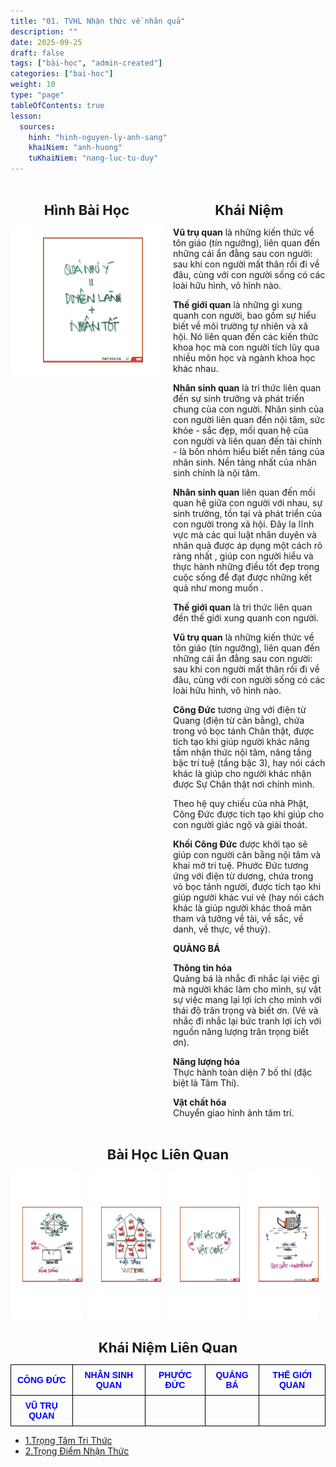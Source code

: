 ```yaml
---
title: "01. TVHL Nhận thức về nhân quả"
description: ""
date: 2025-09-25
draft: false
tags: ["bài-học", "admin-created"]
categories: ["bai-hoc"]
weight: 10
type: "page"
tableOfContents: true
lesson:
  sources:
    hinh: "hinh-nguyen-ly-anh-sang"
    khaiNiem: "anh-huong"
    tuKhaiNiem: "nang-luc-tu-duy"
---
```


<!-- # 01. TVHL Nhận thức về nhân quả -->

<!-- **Mã hình:** WNT36003  
**Khóa học:** THẤU HIỂU NỘI TÂM - KIẾN TẠO AN VUI -->

<div style="display: flex; gap: 16px;">

  <!-- Cột Hình Bài Học -->
  <div style="flex: 1; max-width: 50%;">
    <h2 style="text-align: center; font-weight: bold; font-size: 22px; margin-bottom: 12px;">
      Hình Bài Học
    </h2>
    <a href="\" style="display: block; text-align: center;">
      <div style="border: 1px solid #fff; border-radius: 8px; padding: 8px; background: #fff;">
        <img src="/images/hinh21a.png" alt="Hình 3"
             style="width: 100%; height: 200px; object-fit: contain; border-radius: 4px; padding:10px;">
      </div>
    </a>
  </div>

  <!-- Cột Khái Niệm -->
  <div style="flex: 1; max-width: 50%;">
    <h2 style="text-align: center; font-weight: bold; font-size: 22px; margin-bottom: 12px;">
      Khái Niệm
    </h2>
    <!-- <p style="text-align: left; font-size: 18px; line-height: 1.6;"> -->
  <p style="text-align: left;">

**Vũ trụ quan** là những kiến thức về tôn giáo (tín ngưỡng), liên quan đến những cái ẩn đằng sau con người: sau khi con người mất thân rồi đi về đâu, cùng với con người sống có các loài hữu hình, vô hình nào.

**Thế giới quan** là những gì xung quanh con người, bao gồm sự hiểu biết về môi trường tự nhiên và xã hội. Nó liên quan đến các kiến thức khoa học mà con người tích lũy qua nhiều môn học và ngành khoa học khác nhau. 

**Nhân sinh quan** là tri thức liên quan đến sự sinh trưởng và phát triển chung của con người. Nhân sinh của con người liên quan đến nội tâm, sức khỏe - sắc đẹp, mối quan hệ của con người và liên quan đến tài chính - là bốn nhóm hiểu biết nền tảng của nhân sinh. Nền tảng nhất của nhân sinh chính là nội tâm.

**Nhân sinh quan** liên quan đến mối quan hệ giữa con người với nhau, sự sinh trưởng, tồn tại và phát triển của con người trong xã hội. Đây la lĩnh vực mà các qui luật nhân duyên và nhân quả được áp dụng một cách rõ ràng nhất , giúp con người hiểu và thực hành những điều tốt đẹp trong cuộc sống để đạt được những kết quả như mong muốn .

**Thế giới quan** là tri thức liên quan đến thế giới xung quanh con người.

**Vũ trụ quan** là những kiến thức về tôn giáo (tín ngưỡng), liên quan đến những cái ẩn đằng sau con người: sau khi con người mất thân rồi đi về đâu, cùng với con người sống có các loài hữu hình, vô hình nào.

**Công Đức** tương ứng với điện từ Quang (điện từ cân bằng), chứa trong vỏ bọc tánh Chân thật, được tích tạo khi giúp người khác nâng tầm nhận thức nội tâm, nâng tầng bậc trí tuệ (tầng bậc 3), hay nói cách khác là giúp cho người khác nhận được Sự Chân thật nơi chính mình.

Theo hệ quy chiếu của nhà Phật, Công Đức được tích tạo khi giúp cho con người giác ngộ và giải thoát.

**Khối Công Đức** được khởi tạo sẽ giúp con người cân bằng nội tâm và khai mở trí tuệ.
Phước Đức tương ứng với điện từ dương, chứa trong vỏ bọc tánh người, được tích tạo khi giúp người khác vui vẻ (hay nói cách khác là giúp người khác thoả mãn tham và tưởng về tài, về sắc, về danh, về thực, về thuỳ).

**QUẢNG BÁ** <br>

**Thông tin hóa** <br>
Quảng bá là nhắc đi nhắc lại việc gì mà người khác làm cho mình, sự vật sự việc mang lại lợi ích cho mình với thái độ trân trọng và biết ơn.
(Vẽ và nhắc đi nhắc lại bức tranh lợi ích với nguồn năng lượng trân trọng biết ơn).


**Năng lượng hóa** <br>
	Thực hành toàn diện 7 bố thí (đặc biệt là Tâm Thí).

**Vật chất hóa**<br>
	Chuyển giao hình ảnh tâm trí.
  </p>
  </div>

</div>


<h2 style="text-align: center; font-weight: bold; font-size: 22px; margin-bottom: 12px;">
       Bài Học Liên Quan
    </h2>

<div style="display: flex; flex-wrap: wrap; gap: 12px; justify-content: flex-start;">
  <a href="\" style="flex: 1 1 calc(25% - 12px); max-width: calc(25% - 12px); text-align: center;">
    <div style="border: 1px solid #fff; border-radius: 8px; padding: 8px; background: #fff;">
      <img src="/images/hinh2_nguyen_ly_anh_sang.jfif" alt="Hình 1"
           style="width: 100%; height: 200px; object-fit: contain; border-radius: 4px; padding:10px;">
    </div>
  </a>
  <a href="\" style="flex: 1 1 calc(25% - 12px); max-width: calc(25% - 12px); text-align: center;">
    <div style="border: 1px solid #fff; border-radius: 8px; padding: 8px; background: #fff;">
      <img src="/images/hinh_nguyen_ly_anh_sang1.png" alt="Hình 2"
           style="width: 100%; height: 200px; object-fit: contain; border-radius: 4px; padding:10px;">
    </div>
  </a>
  <a href="\" style="flex: 1 1 calc(25% - 12px); max-width: calc(25% - 12px); text-align: center;">
    <div style="border: 1px solid #fff; border-radius: 8px; padding: 8px; background: #fff;">
      <img src="/images/hinh4_nguyen_ly_anh_sang.jfif" alt="Hình 3"
           style="width: 100%; height: 200px; object-fit: contain; border-radius: 4px; padding:10px;">
    </div>
  </a>
  <a href="\" style="flex: 1 1 calc(25% - 12px); max-width: calc(25% - 12px); text-align: center;">
    <div style="border: 1px solid #fff; border-radius: 8px; padding: 8px; background: #fff;">
      <img src="/images/hinh7_nguyen_ly_anh_sang.jfif" alt="Hình 3"
           style="width: 100%; height: 200px; object-fit: contain; border-radius: 4px; padding:10px;">
    </div>
  </a>
</div>

<h2 style="text-align: center; font-weight: bold; font-size: 22px; margin-bottom: 12px;">
       Khái Niệm Liên Quan
</h2>

<table style="border-collapse: collapse; width: 100%; text-align: center; font-family: Arial, sans-serif;">
  <tr>
    <td style="border: 1px solid black; padding: 8px;">
      <a href="../../TU-KHAINIEM/cong-duc/" style="text-decoration: none; color: blue; font-weight: bold;">CÔNG ĐỨC</a>
    </td>
    <td style="border: 1px solid black; padding: 8px;">
      <a href="\" style="text-decoration: none; color: blue; font-weight: bold;">NHÂN SINH QUAN</a>
    </td>
    <td style="border: 1px solid black; padding: 8px;">
      <a href="\" style="text-decoration: none; color: blue; font-weight: bold;">PHƯỚC ĐỨC</a>
    </td>
    <td style="border: 1px solid black; padding: 8px;">
      <a href="\" style="text-decoration: none; color: blue; font-weight: bold;">QUẢNG BÁ</a>
    </td>
    <td style="border: 1px solid black; padding: 8px;">
      <a href="\" style="text-decoration: none; color: blue; font-weight: bold;">THẾ GIỚI QUAN</a>
    </td>
  </tr>
  <tr>
    <td style="border: 1px solid black; padding: 8px;">
      <a href="../../TU-KHAINIEM/moi-quan-he/" style="text-decoration: none; color: blue; font-weight: bold;">VŨ TRỤ QUAN</a>
    </td>
    <td style="border: 1px solid black; padding: 8px;">
      <a href="\" style="text-decoration: none; color: blue; font-weight: bold;"></a>
    </td>
    <td style="border: 1px solid black; padding: 8px;"></td>
    <td style="border: 1px solid black; padding: 8px;"></td>
    <td style="border: 1px solid black; padding: 8px;"></td>
  </tr>
</table>


- [1.Trọng Tâm Tri Thức](../../KHAI-NIEM-NGUON/tvhl-nhan-thuc-ve-nhan-qua/trong-tam-tri-thuc)
- [2.Trọng Điểm Nhận Thức](../../KHAI-NIEM-NGUON/tvhl-nhan-thuc-ve-nhan-qua/trong-diem-nhan-thuc)